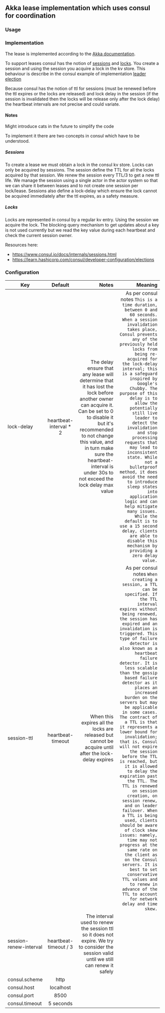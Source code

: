## Akka lease implementation which uses consul for coordination

### Usage

### Implementation

The lease is implemented according to the [Akka documentation](https://doc.akka.io/docs/akka/current/coordination.html).

To support leases consul has the notion of [sessions](https://www.consul.io/api/session.html) and [locks](https://www.consul.io/docs/commands/lock.html). You create a session and using the session you acquire a lock 
in the kv store. This behaviour is describe in the consul example of implementation [leader election](https://learn.hashicorp.com/consul/developer-configuration/elections)

Because consul has the notion of ttl for sessions (must be renewed before the ttl expires or the locks are released) and lock delay in the session (if the session is invalidated then the locks will be release only after the lock delay) the heartbeat intervals are not precise and could variate. 

#### Notes

Might introduce cats in the future to simplify the code

To implement it there are two concepts in consul which have to be understood.

##### Sessions
To create a lease we must obtain a lock in the consul kv store. Locks can only be acquired by sessions.
The session define the TTL for all the locks acquired by that session. We renew the session every TTL/3 to get a new ttl life.
We manage the session using a single actor in the actor system so that we can share it between leases and to not create one session per lock/lease.
Sessions also define a lock-delay which ensure the lock cannot be acquired immediately after the ttl expires, as a safety measure.  
##### Locks
Locks are represented in consul by a regular kv entry. Using the session we acquire the lock. 
The blocking query mechanism to get updates about a key is not used currently but we read the key value during each heartbeat and check the
current session owner.  

Resources here:
- https://www.consul.io/docs/internals/sessions.html
- https://learn.hashicorp.com/consul/developer-configuration/elections

### Configuration

| Key        | Default           | Notes  |  Meaning |
| ------------- |:-------------:| -----:| -----:|
| lock-delay    | heartbeat-interval * 2 | The delay ensure that any lease will determine that it has lost the lock before another owner can acquire it. Can be set to 0 to disable it but it's recommended to not change this value, and in turn make sure the heartbeat-interval is under 30s to not exceed the lock delay max value   |As per consul notes `This is a time duration, between 0 and 60 seconds. When a session invalidation takes place, Consul prevents any of the previously held locks from being re-acquired for the lock-delay interval; this is a safeguard inspired by Google's Chubby. The purpose of this delay is to allow the potentially still live leader to detect the invalidation and stop processing requests that may lead to inconsistent state. While not a bulletproof method, it does avoid the need to introduce sleep states into application logic and can help mitigate many issues. While the default is to use a 15 second delay, clients are able to disable this mechanism by providing a zero delay value.` |
| session-ttl   | heartbeat-timeout      | When this expires all the locks are released but cannot be acquire until after the lock-delay expires | As per consul notes `When creating a session, a TTL can be specified. If the TTL interval expires without being renewed, the session has expired and an invalidation is triggered. This type of failure detector is also known as a heartbeat failure detector. It is less scalable than the gossip based failure detector as it places an increased burden on the servers but may be applicable in some cases. The contract of a TTL is that it represents a lower bound for invalidation; that is, Consul will not expire the session before the TTL is reached, but it is allowed to delay the expiration past the TTL. The TTL is renewed on session creation, on session renew, and on leader failover. When a TTL is being used, clients should be aware of clock skew issues: namely, time may not progress at the same rate on the client as on the Consul servers. It is best to set conservative TTL values and to renew in advance of the TTL to account for network delay and time skew.` |
| session-renew-interval | heartbeat-timeout / 3      |    The interval used to renew the session ttl so it does not expire. We try to consider the session valid until we still can renew it safely | |
| consul.scheme | http |     | |
| consul.host | localhost |  | |
| consul.port | 8500 |  | |
| consul.timeout | 5 seconds |     | |

